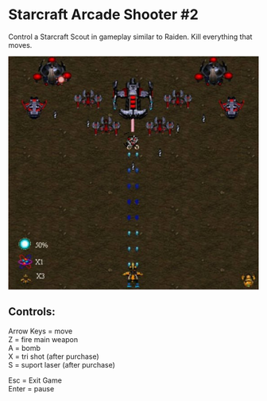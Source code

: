 # Starcraft Arcade Shooter #2

Control a Starcraft Scout in gameplay similar to Raiden. Kill everything that moves.

![Screenshot](https://github.com/timeblade0/starcraft_arcade_shooter/blob/SCAS2-GM5/screenshot.jpg)

Controls:  
-------------------------  
Arrow Keys = move  
Z = fire main weapon  
A = bomb  
X = tri shot (after purchase)  
S = suport laser (after purchase)  

Esc = Exit Game  
Enter = pause  
